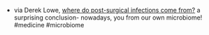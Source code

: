 - via Derek Lowe, [where do post-surgical infections come from?](https://www.science.org/content/blog-post/where-do-post-surgical-bacterial-infections-come-anyway) a surprising conclusion- nowadays, you from our own microbiome! #medicine #microbiome